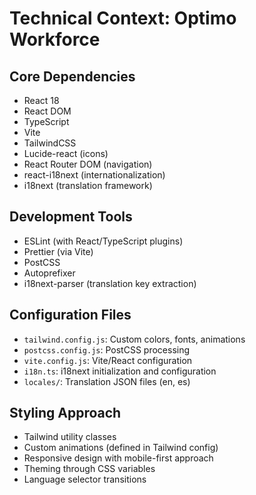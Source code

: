 # Technical Context: Optimo Workforce

## Core Dependencies
- React 18
- React DOM
- TypeScript
- Vite
- TailwindCSS
- Lucide-react (icons)
- React Router DOM (navigation)
- react-i18next (internationalization)
- i18next (translation framework)

## Development Tools
- ESLint (with React/TypeScript plugins)
- Prettier (via Vite)
- PostCSS
- Autoprefixer
- i18next-parser (translation key extraction)

## Configuration Files
- `tailwind.config.js`: Custom colors, fonts, animations
- `postcss.config.js`: PostCSS processing
- `vite.config.js`: Vite/React configuration
- `i18n.ts`: i18next initialization and configuration
- `locales/`: Translation JSON files (en, es)

## Styling Approach
- Tailwind utility classes
- Custom animations (defined in Tailwind config)
- Responsive design with mobile-first approach
- Theming through CSS variables
- Language selector transitions
